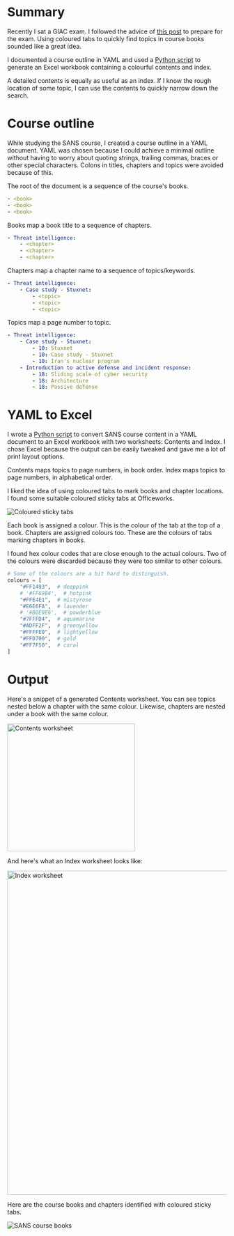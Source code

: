 <!--
.. title: SANS course contents and index for GIAC exams
.. slug: sans-course-contents-and-index-for-giac-exams
.. date: 2021-11-17 11:07:30 UTC+10:00
.. tags:
.. category:
.. link:
.. description:
.. type: text
-->

# Summary

Recently I sat a GIAC exam. I followed the advice of [this post](https://tisiphone.net/2015/08/18/giac-testing/) to prepare for the exam. Using coloured tabs to quickly find topics in course books sounded like a great idea.

I documented a course outline in YAML and used a [Python script](https://github.com/eidorb/sans-index) to generate an Excel workbook containing a colourful contents and index.

A detailed contents is equally as useful as an index. If I know the rough location of some topic, I can use the contents to quickly narrow down the search.


# Course outline

While studying the SANS course, I created a course outline in a YAML document. YAML was chosen because I could achieve a minimal outline without having to worry about quoting strings, trailing commas, braces or other special characters. Colons in titles, chapters and topics were avoided because of this.

The root of the document is a sequence of the course's books.

```yaml
- <book>
- <book>
- <book>
```

Books map a book title to a sequence of chapters.

```yaml
- Threat intelligence:
    - <chapter>
    - <chapter>
    - <chapter>
```

Chapters map a chapter name to a sequence of topics/keywords.

```yaml
- Threat intelligence:
    - Case study - Stuxnet:
        - <topic>
        - <topic>
        - <topic>
```

Topics map a page number to topic.

```yaml
- Threat intelligence:
    - Case study - Stuxnet:
        - 10: Stuxnet
        - 10: Case study - Stuxnet
        - 10: Iran's nuclear program
    - Introduction to active defense and incident response:
        - 18: Sliding scale of cyber security
        - 18: Architecture
        - 18: Passive defense
```


# YAML to Excel

I wrote a [Python script](https://github.com/eidorb/sans-index) to convert SANS course content in a YAML document to an Excel workbook with two worksheets: Contents and Index. I chose Excel because the output can be easily tweaked and gave me a lot of print layout options.

Contents maps topics to page numbers, in book order. Index maps topics to page numbers, in alphabetical order.

I liked the idea of using coloured tabs to mark books and chapter locations. I found some suitable coloured sticky tabs at Officeworks.

![Coloured sticky tabs](/images/sticky-tabs.jpeg)

Each book is assigned a colour. This is the colour of the tab at the top of a book. Chapters are assigned colours too. These are the colours of tabs marking chapters in books.

I found hex colour codes that are close enough to the actual colours. Two of the colours were discarded because they were too similar to other colours.

```python
# Some of the colours are a bit hard to distinguish.
colours = [
    "#FF1493",  # deeppink
    # '#FF69B4',  # hotpink
    "#FFE4E1",  # mistyrose
    "#E6E6FA",  # lavender
    # '#B0E0E6',  # powderblue
    "#7FFFD4",  # aquamarine
    "#ADFF2F",  # greenyellow
    "#FFFFE0",  # lightyellow
    "#FFD700",  # gold
    "#FF7F50",  # coral
]
```


# Output

Here's a snippet of a generated Contents worksheet. You can see topics nested below a chapter with the same colour. Likewise, chapters are nested under a book with the same colour.

<img src="/images/contents-worksheet.png" width="293" alt="Contents worksheet">

And here's what an Index worksheet looks like:

<img src="/images/index-worksheet.png" width="744" alt="Index worksheet">

Here are the course books and chapters identified with coloured sticky tabs.

<img src="/images/sans-course-books.jpeg" alt="SANS course books">
